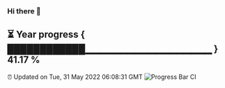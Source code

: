 ### Hi there 👋
⏳ Year progress { ████████████▁▁▁▁▁▁▁▁▁▁▁▁▁▁▁▁▁▁ } 41.17 %
---
⏰ Updated on Tue, 31 May 2022 06:08:31 GMT
![Progress Bar CI](https://github.com/Moyi321/Moyi321/workflows/Progress%20Bar%20CI/badge.svg)

